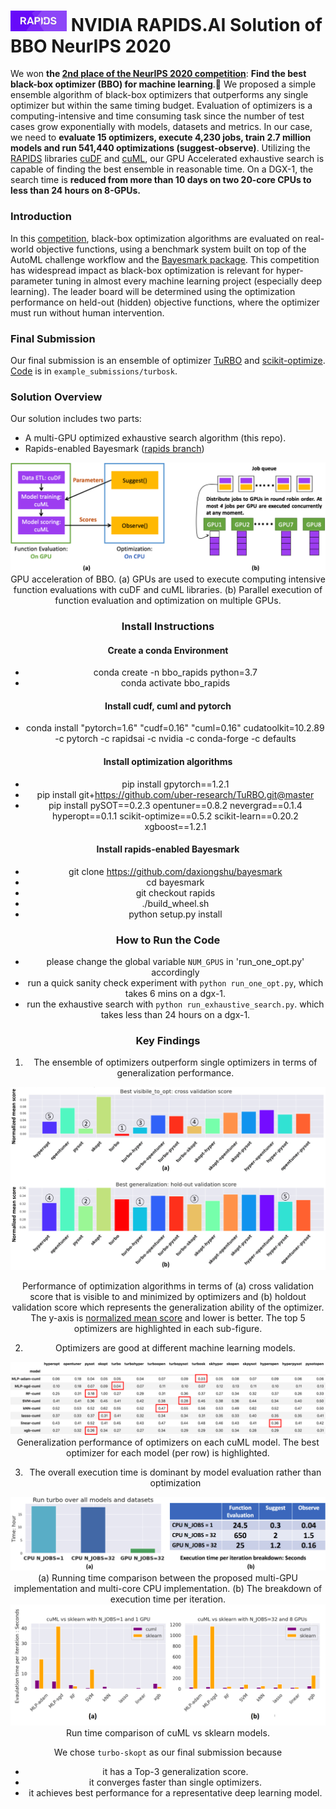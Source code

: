 # <div align="left"><img src="img/rapids_logo.png" width="90px"/>&nbsp;NVIDIA RAPIDS.AI Solution of BBO NeurIPS 2020</div>
We won **the [2nd place of the NeurIPS 2020 competition](https://bbochallenge.com/leaderboard)**: **Find the best black-box optimizer (BBO) for machine learning**.🎉 
We proposed a simple ensemble algorithm of black-box optimizers that outperforms any single optimizer but within the same timing budget. 
Evaluation of optimizers is a computing-intensive and time consuming task since the number of test cases grow exponentially with models, datasets and metrics. In our case, we need to **evaluate 15 optimizers, execute 4,230 jobs, train 2.7 million models and run 541,440 optimizations (suggest-observe)**. Utilizing the [RAPIDS](rapids.ai) libraries [cuDF](https://github.com/rapidsai/cudf) and [cuML](https://github.com/rapidsai/cuml), our GPU Accelerated exhaustive search is capable of finding the best ensemble in reasonable time. On a DGX-1, the search time is **reduced from more than 10 days on two 20-core CPUs to less than 24 hours on 8-GPUs.**

### Introduction
In this [competition](https://bbochallenge.com), black-box optimization algorithms are evaluated on real-world objective functions, using a benchmark system built on top of the AutoML challenge workflow and the [Bayesmark package](https://github.com/uber/bayesmark). This competition has widespread impact as black-box optimization is relevant for hyper-parameter tuning in almost every machine learning project (especially deep learning). The leader board will be determined using the optimization performance on held-out (hidden) objective functions, where the optimizer must run without human intervention. 

### Final Submission
Our final submission is an ensemble of optimizer [TuRBO](https://github.com/uber-research/TuRBO) and [scikit-optimize](https://scikit-optimize.github.io/stable/). [Code](https://github.com/daxiongshu/rapids-ai-BBO-2nd-place-solution/tree/master/example_submissions/turbosk) is in `example_submissions/turbosk`.

### Solution Overview
Our solution includes two parts:
- A multi-GPU optimized exhaustive search algorithm (this repo).
- Rapids-enabled Bayesmark ([rapids branch](https://github.com/daxiongshu/bayesmark/tree/rapids)) 

<div align="center"><img src="img/image1.png" />
  GPU acceleration of BBO. (a) GPUs are used to execute computing intensive function evaluations with cuDF and cuML libraries. (b) Parallel execution of function evaluation and optimization on multiple GPUs.

### Install Instructions
#### Create a conda Environment
- conda create -n bbo_rapids python=3.7
- conda activate bbo_rapids
#### Install cudf, cuml and pytorch
- conda install "pytorch=1.6" "cudf=0.16" "cuml=0.16" cudatoolkit=10.2.89 -c pytorch -c rapidsai -c nvidia -c conda-forge -c defaults
#### Install optimization algorithms
- pip install gpytorch==1.2.1
- pip install git+https://github.com/uber-research/TuRBO.git@master
- pip install pySOT==0.2.3 opentuner==0.8.2 nevergrad==0.1.4 hyperopt==0.1.1 scikit-optimize==0.5.2 scikit-learn==0.20.2 xgboost==1.2.1
#### Install rapids-enabled Bayesmark
- git clone https://github.com/daxiongshu/bayesmark
- cd bayesmark
- git checkout rapids
- ./build_wheel.sh
- python setup.py install

### How to Run the Code
- please change the global variable `NUM_GPUS` in 'run_one_opt.py' accordingly
- run a quick sanity check experiment with `python run_one_opt.py`, which takes 6 mins on a dgx-1.
- run the exhaustive search with `python run_exhaustive_search.py`. which takes less than 24 hours on a dgx-1.

### Key Findings
1. The ensemble of optimizers outperform single optimizers in terms of generalization performance.
<div align="center"><img src="img/image2.png" />

Performance of optimization algorithms in terms of (a) cross validation score that is visible to and minimized by optimizers and (b) holdout validation score which represents the generalization ability of the optimizer. The y-axis is [normalized mean score](https://bayesmark.readthedocs.io/en/latest/scoring.html#mean-scores) and lower is better. The top 5 optimizers are highlighted in each sub-figure.</div>
  
2. Optimizers are good at different machine learning models.
<div align="center"><img src="img/image4.png" />
Generalization performance of optimizers on each cuML model. The best optimizer for each model (per row) is highlighted.</div>
 


3. The overall execution time is dominant by model evaluation rather than optimization
<div align="center"><img src="img/image5.png" />
  (a) Running time comparison between the proposed multi-GPU implementation and multi-core CPU implementation. (b) The breakdown of execution time per iteration.</div>
  
<div align="center"><img src="img/time.png" />
  Run time comparison of cuML vs sklearn models.</div>



We chose `turbo-skopt` as our final submission because 
- it has a Top-3 generalization score.
- it converges faster than single optimizers.
- it achieves best performance for a representative deep learning model.
